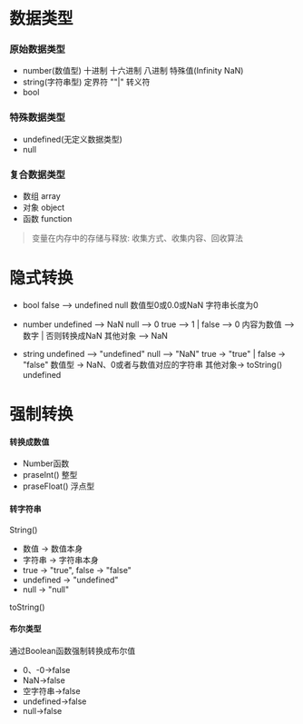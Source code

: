# 数据类型
### 原始数据类型
* number(数值型)
十进制
十六进制
八进制
特殊值(Infinity  NaN)
* string(字符串型)
定界符 ""|"
转义符
* bool

### 特殊数据类型
* undefined(无定义数据类型)
* null

### 复合数据类型
* 数组   array
* 对象   object
* 函数   function


> 变量在内存中的存储与释放: 收集方式、收集内容、回收算法

# 隐式转换
* bool
false --> undefined null 数值型0或0.0或NaN 字符串长度为0

* number
undefined --> NaN
null --> 0
true --> 1 | false --> 0
内容为数值 --> 数字 | 否则转换成NaN
其他对象 --> NaN

* string
undefined --> "undefined"
null --> "NaN"
true -> "true" | false -> "false"
数值型 -> NaN、0或者与数值对应的字符串
其他对象->  toString()  undefined

# 强制转换
#### 转换成数值
* Number函数
* praseInt() 整型
*  praseFloat()  浮点型

#### 转字符串
String()
* 数值 -> 数值本身
* 字符串 -> 字符串本身
* true -> "true", false -> "false"
* undefined -> "undefined"
* null -> "null"

toString()

#### 布尔类型
通过Boolean函数强制转换成布尔值
* 0、-0->false
* NaN->false
* 空字符串->false
* undefined->false
* null->false
